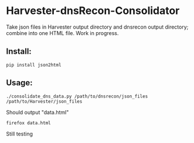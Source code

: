 # Harvester-dnsRecon-Consolidator
Take json files in Harvester output directory and dnsrecon output directory; combine into one HTML file. Work in progress.

Install:
--------
```pip install json2html```

Usage:
------
```./consolidate_dns_data.py /path/to/dnsrecon/json_files /path/to/Harvester/json_files```

Should output "data.html"

```firefox data.html```

Still testing
